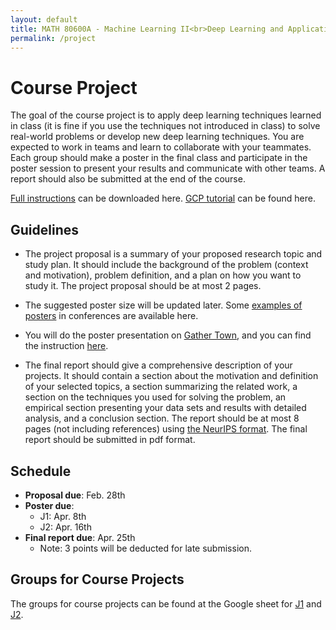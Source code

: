 ```yaml
---
layout: default
title: MATH 80600A - Machine Learning II<br>Deep Learning and Applications
permalink: /project
---
```


# Course Project

The goal of the course project is to apply deep learning techniques learned in class (it is fine if you use the techniques not introduced in class) to solve real-world problems or develop new deep learning techniques. You are expected to work in teams and learn to collaborate with your teammates. Each group should make a poster in the final class and participate in the poster session to present your results and communicate with other teams. A report should also be submitted at the end of the course.

[Full instructions](https://d1b10bmlvqabco.cloudfront.net/paste/jcs78pr599z90/b722915f191e5045b59e6fa9bafcff79733608fe163070e81045fbe78f60d30a/Instructions_on_Course_Projects_Deep_Learning.pdf) can be downloaded here.
[GCP tutorial](https://www.dropbox.com/s/jeezq3zkl1yfbak/GCP%20tutorial.pdf?dl=0) can be found here.


## Guidelines

- The project proposal is a summary of your proposed research topic and study plan. It should include the background of the problem (context and motivation), problem definition, and a plan on how you want to study it. The project proposal should be at most 2 pages.

- The suggested poster size will be updated later. Some [examples of posters](https://postersession.ai/) in conferences are available here.

- You will do the poster presentation on [Gather Town](https://gather.town/i/wOdr7PsM), and you can find the instruction [here](https://www.dropbox.com/s/xq6xofcww1hn4oi/GatherTown%20Tutorial.pdf?dl=0).

- The final report should give a comprehensive description of your projects. It should contain a section about the motivation and definition of your selected topics, a section summarizing the related work, a section on the techniques you used for solving the problem, an empirical section presenting your data sets and results with detailed analysis, and a conclusion section. The report should be at most 8 pages (not including references) using [the NeurIPS format](https://nips.cc/Conferences/2015/PaperInformation/StyleFiles).
The final report should be submitted in pdf format.


## Schedule

- **Proposal due**: Feb. 28th
- **Poster due**:
    - J1: Apr. 8th
    - J2: Apr. 16th
- **Final report due**: Apr. 25th
    - Note: 3 points will be deducted for late submission.

## Groups for Course Projects

The groups for course projects can be found at the Google sheet for [J1](https://docs.google.com/spreadsheets/d/1K3P8F2C3-vh0MSxoQ90IbeFY_gPegZ6_hM1So0p9UEU/edit?pli=1#gid=0) and [J2](https://docs.google.com/spreadsheets/d/1SaZE6dXDCf_uZBDEK0TAdIAUdsdMbqnnWu8ujJzHwrk/edit#gid=0).


<!----
## List of References

1. **Transformers for text classification**<br>
  In class, we have learned several advanced deep learning models for NLP, such as the transformers. Recently, there are many studies trying to train transformers on large unlabeled text corpora. After that, those pre-trained models can be easily fine-tuned on specific tasks by using a small amount of labeled data. Such models (e.g., BERT, XLNet) have been proved to achieve state-of-the-art results on many NLP tasks. In this project, students are encouraged to run those models on a sentence classification task.

2. **GNNs for heterogeneous graphs**<br>	
  In class, we have learned several graph neural networks (GNNs), which can effectively learn node representations on homogeneous graphs, where there is only a single type of edge. However, in many real-world graphs, multiple types of edges exist, and most existing GNNs cannot apply to such graphs. In this project, students are encouraged to design a GNN model which can deal with heterogeneous graphs.

3. **Deep learning for recommender systems**<br>
  In class, we have learned several deep learning models for recommender systems. In this project, students will focus on the simplest setting, i.e., implicit feedback, and they are encouraged to design and implement a deep learning model for implicit feedback. The movielens dataset will be used for evaluating their models.

4. **Image generation**<br>	
  In class, we have learned several deep generative models, which can be used for image generation. In this project, students are encouraged to implement one of these models, and run the model on an image dataset, such as MNIST and CIFAR-100.
----->
